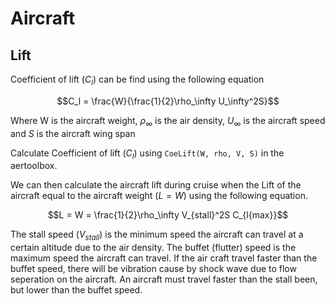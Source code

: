 # Aircraft 

## Lift

Coefficient of lift ($C_l$) can be find using the following equation 

$$C_l = \frac{W}{\frac{1}{2}\rho_\infty U_\infty^2S}$$

Where W is the aircraft weight, $\rho_\infty$ is the air density, $U_\infty$ is the aircraft speed and $S$ is the aircraft wing span

Calculate Coefficient of lift ($C_l$) using ```CoeLift(W, rho, V, S)``` in the aertoolbox.

We can then calculate the aircraft lift during cruise when the Lift of the aircraft equal to the aircraft weight ($L=W$) using the following equation.

$$L = W = \frac{1}{2}\rho_\infty V_{stall}^2S C_{l{max}}$$

The stall speed ($V_{stall}$) is the minimum speed the aircraft can travel at a certain altitude due to the air density. The buffet (flutter) speed is the maximum speed the aircraft can travel. If the air craft travel faster than the buffet speed, there will be vibration cause by shock wave due to flow seperation on the aircraft. An aircraft must travel faster than the stall been, but lower than the buffet speed.